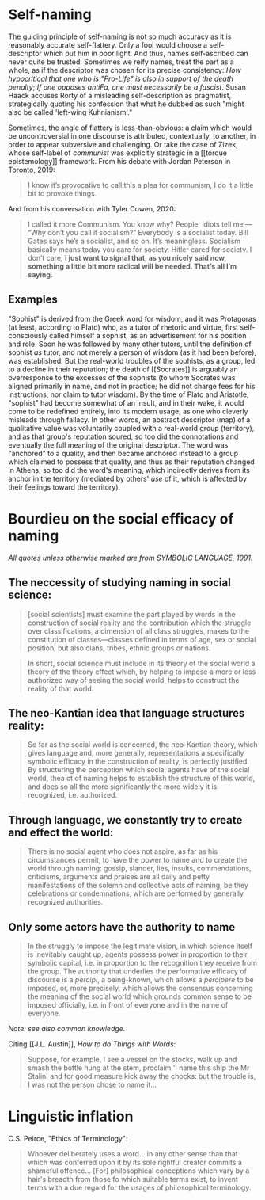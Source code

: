 # Self-naming

The guiding principle of self-naming is not so much accuracy as it is reasonably accurate self-flattery. Only a fool would choose a self-descriptor which put him in poor light. And thus, names self-ascribed can never quite be trusted. Sometimes we reify names, treat the part as a whole, as if the descriptor was chosen for its precise consistency: _How hypocritical that one who is "Pro-Life" is also in support of the death penalty_; _If one opposes antiFa, one must necessarily be a fascist_. Susan Haack accuses Rorty of a misleading self-description as pragmatist, strategically quoting his confession that what he dubbed as such "might also be called 'left-wing Kuhnianism'." 

Sometimes, the angle of flattery is less-than-obvious: a claim which would be uncontroversial in one discourse is attributed, contextually, to another, in order to appear subversive and challenging. Or take the case of Zizek, whose self-label of _communist_ was explicitly strategic in a [[torque epistemology]] framework. From his debate with Jordan Peterson in Toronto, 2019:

> I know it’s provocative to call this a plea for communism, I do it a little bit to provoke things.

And from his conversation with Tyler Cowen, 2020:

> I called it more Communism. You know why? People, idiots tell me — “Why don’t you call it socialism?” Everybody is a socialist today. Bill Gates says he’s a socialist, and so on. It’s meaningless. Socialism basically means today you care for society. Hitler cared for society. I don’t care; **I just want to signal that, as you nicely said now, something a little bit more radical will be needed. That’s all I’m saying.**

## Examples

"Sophist" is derived from the Greek word for wisdom, and it was Protagoras (at least, according to Plato) who, as a tutor of rhetoric and virtue, first self-consciously called himself a sophist, as an advertisement for his position and role. Soon he was followed by many other tutors, until the definition of sophist _as_ tutor, and not merely a person of wisdom (as it had been before), was established. But the real-world troubles of the sophists, as a group, led to a decline in their reputation; the death of [[Socrates]] is arguably an overresponse to the excesses of the sophists (to whom Socrates was aligned primarily in name, and not in practice; he did not charge fees for his instructions, nor claim to tutor wisdom). By the time of Plato and Aristotle, "sophist" had become somewhat of an insult, and in their wake, it would come to be redefined entirely, into its modern usage, as one who cleverly misleads through fallacy. In other words, an abstract descriptor (map) of a qualitative value was voluntarily coupled with a real-world group (territory), and as that group's reputation soured, so too did the connotations and eventually the full meaning of the original descriptor. The word was "anchored" to a quality, and then became anchored instead to a group which claimed to possess that quality, and thus as their reputation changed in Athens, so too did the word's meaning, which indirectly derives from its anchor in the territory (mediated by others' _use_ of it, which is affected by their feelings toward the territory).

# Bourdieu on the social efficacy of naming

_All quotes unless otherwise marked are from SYMBOLIC LANGUAGE, 1991._

## The neccessity of studying naming in social science:

> [social scientists] must examine the part played by words in the construction of social reality and the contribution which the struggle over classifications, a dimension of all class struggles, makes to the constitution of classes—classes defined in terms of age, sex or social position, but also clans, tribes, ethnic groups or nations.

> In short, social science must include in its theory of the social world a theory of the theory effect which, by helping to impose a more or less authorized way of seeing the social world, helps to construct the reality of that world.

## The neo-Kantian idea that language structures reality:

> So far as the social world is concerned, the neo-Kantian theory, which gives language and, more generally, representations a specifically symbolic efficacy in the construction of reality, is perfectly justified. By structuring the perception which social agents have of the social world, thea ct of naming helps to establish the structure of this world, and does so all the more significantly the more widely it is recognized, i.e. authorized.

## Through language, we constantly try to create and effect the world: 

> There is no social agent who does not aspire, as far as his circumstances permit, to have the power to name and to create the world through naming: gossip, slander, lies, insults, commendations, criticisms, arguments and praises are all daily and petty manifestations of the solemn and collective acts of naming, be they celebrations or condemnations, which are performed by generally recognized authorities.

## Only some actors have the authority to name

> In the struggly to impose the legitimate vision, in which science itself is inevitably caught up, agents possess power in proportion to their symbolic capital, i.e. in proportion to the recognition they receive from the group. The authority that underlies the performative efficacy of discourse is a _percipi_, a being-known, which allows a _percipere_ to be imposed, or, more precisely, which allows the consensus concerning the meaning of the social world which grounds common sense to be imposed officially, i.e. in front of everyone and in the name of everyone. 

_Note: see also common knowledge._

Citing [[J.L. Austin]], _How to do Things with Words_:

> Suppose, for example, I see a vessel on the stocks, walk up and smash the bottle hung at the stem, proclaim 'I name this ship the Mr Stalin' and for good measure kick away the chocks: but the trouble is, I was not the person chose to name it...

# Linguistic inflation

C.S. Peirce, "Ethics of Terminology":

> Whoever deliberately uses a word... in any other sense than that which was conferred upon it by its sole rightful creator commits a shameful offence... [For] philosophical conceptions which vary by a hair's breadth from those fo which suitable terms exist, to invent terms with a due regard for the usages of philosophical terminology.